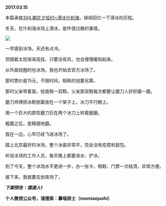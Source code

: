 
          
            
**2017.03.15**

本篇承接[394.朝花夕拾61~滑冰什刹海](https://www.jianshu.com/p/d00386bae8fd)，继续回忆一下滑冰的历程。

冬天，在什刹海冰场上滑冰，是件很过瘾的事情。




![](//upload-images.jianshu.io/upload_images/51001-73febf5ba4da3311.jpg)




一早感到冰场，天还有点冷。

但随着太阳渐渐高挂，只要没有风，也会慢慢暖和起来。

从外面绕圈的也冰场，我也开始去官方冰场了。

那时票价是15元，不限时间，租鞋的钱要另算。

那时父亲带着我，给我租一双鞋。父亲那双鞋每次都要让磨刀人好好磨一磨。

磨刀师傅把冰鞋倒着放在一个架子上，冰刀平行朝上。

用一个巨大的原型磨刀石在两个冰刀上转着圈磨。

粗磨之后，是精细地磨。

我在一边，心早已经飞进冰场了。

踏上北京最好的冰场，整个冰面非常平，完全没有疙瘩和鼓包。

听说冰场的工作人员，每天晚上都要泼水、铲冰。

到了今天，整个冰场水平更进一步，办一张卡，租鞋、门票一次结清，非常方便。

接下来，我就要去划夜场了。


***下期预告：摆渡人1***


**个人微信公众号，请搜索：摹喵居士（momiaojushi）**

          
        